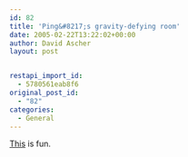 ```yaml
---
id: 82
title: 'Ping&#8217;s gravity-defying room'
date: 2005-02-22T13:22:02+00:00
author: David Ascher
layout: post


restapi_import_id:
  - 5780561eab8f6
original_post_id:
  - "82"
categories:
  - General
---
```

[This](http://www.livejournal.com/users/zestyping/97476.html) is fun.